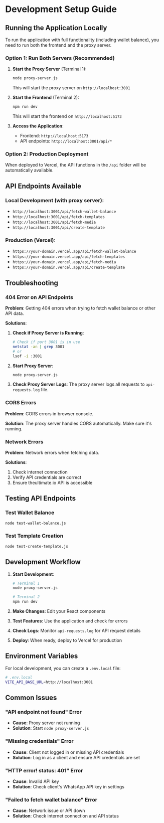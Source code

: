 # Development Setup Guide

## Running the Application Locally

To run the application with full functionality (including wallet balance), you need to run both the frontend and the proxy server.

### Option 1: Run Both Servers (Recommended)

1. **Start the Proxy Server** (Terminal 1):
   ```bash
   node proxy-server.js
   ```
   This will start the proxy server on `http://localhost:3001`

2. **Start the Frontend** (Terminal 2):
   ```bash
   npm run dev
   ```
   This will start the frontend on `http://localhost:5173`

3. **Access the Application**:
   - Frontend: `http://localhost:5173`
   - API endpoints: `http://localhost:3001/api/*`

### Option 2: Production Deployment

When deployed to Vercel, the API functions in the `/api` folder will be automatically available.

## API Endpoints Available

### Local Development (with proxy server):
- `http://localhost:3001/api/fetch-wallet-balance`
- `http://localhost:3001/api/fetch-templates`
- `http://localhost:3001/api/fetch-media`
- `http://localhost:3001/api/create-template`

### Production (Vercel):
- `https://your-domain.vercel.app/api/fetch-wallet-balance`
- `https://your-domain.vercel.app/api/fetch-templates`
- `https://your-domain.vercel.app/api/fetch-media`
- `https://your-domain.vercel.app/api/create-template`

## Troubleshooting

### 404 Error on API Endpoints

**Problem**: Getting 404 errors when trying to fetch wallet balance or other API data.

**Solutions**:

1. **Check if Proxy Server is Running**:
   ```bash
   # Check if port 3001 is in use
   netstat -an | grep 3001
   # or
   lsof -i :3001
   ```

2. **Start Proxy Server**:
   ```bash
   node proxy-server.js
   ```

3. **Check Proxy Server Logs**:
   The proxy server logs all requests to `api-requests.log` file.

### CORS Errors

**Problem**: CORS errors in browser console.

**Solution**: The proxy server handles CORS automatically. Make sure it's running.

### Network Errors

**Problem**: Network errors when fetching data.

**Solutions**:
1. Check internet connection
2. Verify API credentials are correct
3. Ensure theultimate.io API is accessible

## Testing API Endpoints

### Test Wallet Balance
```bash
node test-wallet-balance.js
```

### Test Template Creation
```bash
node test-create-template.js
```

## Development Workflow

1. **Start Development**:
   ```bash
   # Terminal 1
   node proxy-server.js
   
   # Terminal 2
   npm run dev
   ```

2. **Make Changes**: Edit your React components

3. **Test Features**: Use the application and check for errors

4. **Check Logs**: Monitor `api-requests.log` for API request details

5. **Deploy**: When ready, deploy to Vercel for production

## Environment Variables

For local development, you can create a `.env.local` file:

```bash
# .env.local
VITE_API_BASE_URL=http://localhost:3001
```

## Common Issues

### "API endpoint not found" Error
- **Cause**: Proxy server not running
- **Solution**: Start `node proxy-server.js`

### "Missing credentials" Error
- **Cause**: Client not logged in or missing API credentials
- **Solution**: Log in as a client and ensure API credentials are set

### "HTTP error! status: 401" Error
- **Cause**: Invalid API key
- **Solution**: Check client's WhatsApp API key in settings

### "Failed to fetch wallet balance" Error
- **Cause**: Network issue or API down
- **Solution**: Check internet connection and API status
